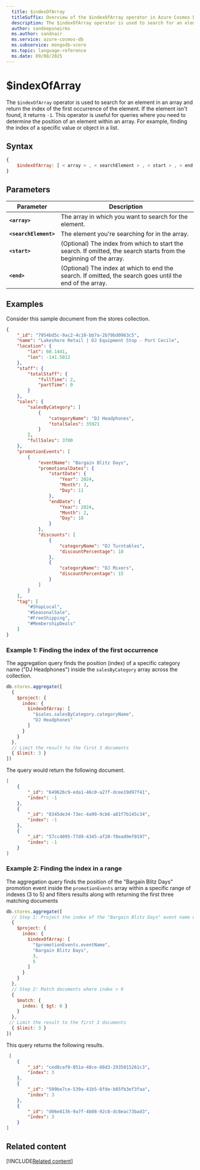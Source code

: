 ```yaml
---
  title: $indexOfArray
  titleSuffix: Overview of the $indexOfArray operator in Azure Cosmos DB for MongoDB (vCore)
  description: The $indexOfArray operator is used to search for an element in an array and return the index of the first occurrence of the element. 
  author: sandeepsnairms
  ms.author: sandnair
  ms.service: azure-cosmos-db
  ms.subservice: mongodb-vcore
  ms.topic: language-reference
  ms.date: 09/08/2025
---
```


# $indexOfArray

The `$indexOfArray` operator is used to search for an element in an array and return the index of the first occurrence of the element. If the element isn't found, it returns `-1`. This operator is useful for queries where you need to determine the position of an element within an array. For example,  finding the index of a specific value or object in a list.

## Syntax

```javascript
{
    $indexOfArray: [ < array > , < searchElement > , < start > , < end > ]
}
```

## Parameters

| Parameter | Description |
| --- | --- |
| **`<array>`**| The array in which you want to search for the element.|
| **`<searchElement>`**|  The element you're searching for in the array.|
| **`<start>`**| (Optional) The index from which to start the search. If omitted, the search starts from the beginning of the array.|
| **`<end>`**| (Optional) The index at which to end the search. If omitted, the search goes until the end of the array.|

## Examples

Consider this sample document from the stores collection.

```json
{
    "_id": "7954bd5c-9ac2-4c10-bb7a-2b79bd0963c5",
    "name": "Lakeshore Retail | DJ Equipment Stop - Port Cecile",
    "location": {
        "lat": 60.1441,
        "lon": -141.5012
    },
    "staff": {
        "totalStaff": {
            "fullTime": 2,
            "partTime": 0
        }
    },
    "sales": {
        "salesByCategory": [
            {
                "categoryName": "DJ Headphones",
                "totalSales": 35921
            }
        ],
        "fullSales": 3700
    },
    "promotionEvents": [
        {
            "eventName": "Bargain Blitz Days",
            "promotionalDates": {
                "startDate": {
                    "Year": 2024,
                    "Month": 3,
                    "Day": 11
                },
                "endDate": {
                    "Year": 2024,
                    "Month": 2,
                    "Day": 18
                }
            },
            "discounts": [
                {
                    "categoryName": "DJ Turntables",
                    "discountPercentage": 18
                },
                {
                    "categoryName": "DJ Mixers",
                    "discountPercentage": 15
                }
            ]
        }
    ],
    "tag": [
        "#ShopLocal",
        "#SeasonalSale",
        "#FreeShipping",
        "#MembershipDeals"
    ]
}
```

### Example 1: Finding the index of the first occurrence

The aggregation query finds the position (index) of a specific category name ("DJ Headphones") inside the `salesByCategory` array across the collection.

```javascript
db.stores.aggregate([
  {
    $project: {
      index: {
        $indexOfArray: [
          "$sales.salesByCategory.categoryName",
          "DJ Headphones"
        ]
      }
    }
  },
  // Limit the result to the first 3 documents
  { $limit: 3 } 
])
```

The query would return the following document.

```json
[
    {
        "_id": "649626c9-eda1-46c0-a27f-dcee19d97f41",
        "index": -1
    },
    {
        "_id": "8345de34-73ec-4a99-9cb6-a81f7b145c34",
        "index": -1
    },
    {
        "_id": "57cc4095-77d9-4345-af20-f8ead9ef0197",
        "index": -1
    }
]
```

### Example 2: Finding the index in a range

The aggregation query finds the position of the "Bargain Blitz Days" promotion event inside the `promotionEvents` array within a specific range of indexes (3 to 5) and filters results along with returning the first three matching documents

```javascript
db.stores.aggregate([
  // Step 1: Project the index of the "Bargain Blitz Days" event name within the specified range
  {
    $project: {
      index: {
        $indexOfArray: [
          "$promotionEvents.eventName",
          "Bargain Blitz Days",
          3,
          5
        ]
      }
    }
  },
  // Step 2: Match documents where index > 0
  {
    $match: {
      index: { $gt: 0 }
    }
  },
 // Limit the result to the first 3 documents
  { $limit: 3 }                          
])
```

This query returns the following results.

```json
 [
    {
        "_id": "ced8caf0-051a-48ce-88d3-2935815261c3",
        "index": 3
    },
    {
        "_id": "509be7ce-539a-41b5-8fde-b85fb3ef3faa",
        "index": 3
    },
    {
        "_id": "d06e8136-9a7f-4b08-92c8-dc8eac73bad3",
        "index": 3
    }
]
```

## Related content

[!INCLUDE[Related content](../includes/related-content.md)]
